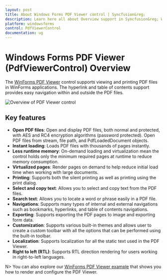 ```yaml
---
layout: post
title: About Windows Forms PDF Viewer control | Syncfusion&reg;
description: Learn here all about Overview support in Syncfusion&reg; Windows Forms PDF Viewer (PdfViewerControl) control and more details.
platform: windowsforms
control: PdfViewerControl
documentation: ug
---
```


# Windows Forms PDF Viewer (PdfViewerControl) Overview

The [WinForms PDF Viewer](https://www.syncfusion.com/winforms-ui-controls/pdf-viewer) control supports viewing and printing PDF files in WinForms applications. The hyperlink and table of contents support provides easy navigation within and outside the PDF files.

![Overview of PDF Viewer control](Overview_images/pdfviewer_overview.png)

## Key features

* **Open PDF files**: Open and display PDF files, both normal and protected, with AES and RC4 encryption algorithms (password protected). Open PDF files from stream, file path, and PdfLoadedDocument objects.
* **Instant loading**: Loads PDF files with thousands of pages instantly.
* **Less runtime memory**: On-demand loading and virtualization mean the control holds only the minimum required pages at runtime to reduce memory consumption.
* **Virtualized pages**: Render pages on demand to help reduce initial load time when working with large documents.
* **Printing**: Supports both the silent printing as well as printing using the print dialog.
* **Select and copy text**: Allows you to select and copy text from the PDF files.
* **Search text**: Allows you to locate a word or phrase easily in a PDF file.
* **Navigations**: Supports many types of internal and external navigations such as bookmarks, hyperlinks, and table of contents navigations.
* **Exporting**: Supports exporting the PDF pages to image and exporting form data.
* **Customization**: Supports various built-in themes and allows user to create a custom toolbar with all the options that can be performed using the built-in toolbar.
* **Localization**: Supports localization for all the static text used in the PDF Viewer.
* **Right to left (RTL)**: Supports RTL direction rendering for users working in right-to-left languages.

N> You can also explore our [WinForms PDF Viewer example](https://github.com/syncfusion/winforms-demos/tree/master/pdfviewer) that shows you how to render and configure the PDF Viewer.